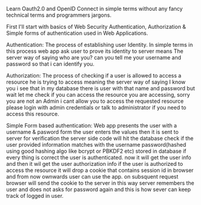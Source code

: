 
Learn Oauth2.0 and OpenID Connect in simple terms without any fancy technical terms and programmers jargons.


First I'll start with basics of Web Security 
Authentication, Authorization & Simple forms of authentication used in Web Applications.


Authentication: The process of establishing user Identity. In simple terms in this process web app
ask user to prove its identity to server means The server way of saying who are you? can you tell me your username and password so that i can identify you.

Authorization: The process of checking if a user is allowed to access a resource he is trying to access
meaning the server way of saying I know you i see that in my database there is user with that name and password but wait let me check if you can access the resource you are accessing, sorry you are
not an Admin i cant allow you to access the requested resource please login with admin credentials or 
talk to administrator if you need to access this resource.


Simple Form based authentication: Web app presents the user with a username & pasword form the user
enters the values then it is sent to server for verification the server side code will hit the database
check if the user provided information matches with the username password(hashed using good hashing algo like bcrypt or PBKDF2 etc) stored in database if every thing is correct the user is authenticated. now it will get the user info and then it wil get the user authorization info if the user is authorized to
access the resource it will drop a cookie that contains session id in browser and from now ownwards user can use the app. on subsquent request browser will send the cookie to the server in this way server remembers the user and does not asks for password again and this is how sever  can keep track of logged in user.

